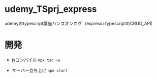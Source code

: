 # udemy_TSprj_express
udemyのtypescript講座ハンズオンログ（express+typescriptのCRUD_API)
# 開発
- jsコンパイル
```npx tsc -w```

- サーバー立ち上げ
``` npm start ```
